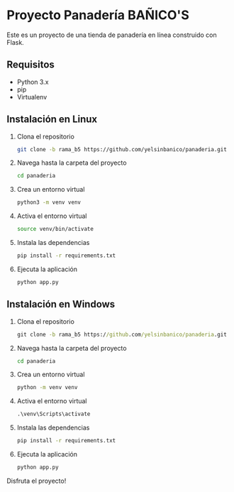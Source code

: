 # Proyecto Panadería BAÑICO'S

Este es un proyecto de una tienda de panadería en línea construido con Flask.

## Requisitos

- Python 3.x
- pip
- Virtualenv

## Instalación en Linux

1. Clona el repositorio
   ```bash
   git clone -b rama_b5 https://github.com/yelsinbanico/panaderia.git

   ```

2. Navega hasta la carpeta del proyecto
   ```bash
   cd panaderia
   ```

3. Crea un entorno virtual
   ```bash
   python3 -m venv venv
   ```

4. Activa el entorno virtual
   ```bash
   source venv/bin/activate
   ```

5. Instala las dependencias
   ```bash
   pip install -r requirements.txt
   ```

6. Ejecuta la aplicación
   ```bash
   python app.py
   ```

## Instalación en Windows

1. Clona el repositorio
   ```cmd
   git clone -b rama_b5 https://github.com/yelsinbanico/panaderia.git
   ```

2. Navega hasta la carpeta del proyecto
   ```cmd
   cd panaderia
   ```

3. Crea un entorno virtual
   ```cmd
   python -m venv venv
   ```

4. Activa el entorno virtual
   ```cmd
   .\venv\Scripts\activate
   ```

5. Instala las dependencias
   ```cmd
   pip install -r requirements.txt
   ```

6. Ejecuta la aplicación
   ```cmd
   python app.py
   ```

Disfruta el proyecto!
